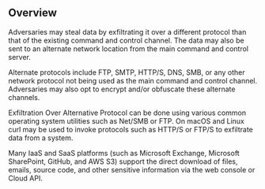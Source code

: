 ## Overview

Adversaries may steal data by exfiltrating it over a different protocol than that of the existing command and control channel. The data may also be sent to an alternate network location from the main command and control server.

Alternate protocols include FTP, SMTP, HTTP/S, DNS, SMB, or any other network protocol not being used as the main command and control channel. Adversaries may also opt to encrypt and/or obfuscate these alternate channels.

Exfiltration Over Alternative Protocol can be done using various common operating system utilities such as Net/SMB or FTP. On macOS and Linux curl may be used to invoke protocols such as HTTP/S or FTP/S to exfiltrate data from a system.

Many IaaS and SaaS platforms (such as Microsoft Exchange, Microsoft SharePoint, GitHub, and AWS S3) support the direct download of files, emails, source code, and other sensitive information via the web console or Cloud API.